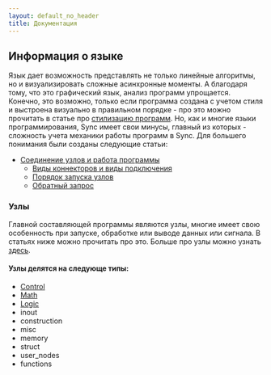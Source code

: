```yaml
---
layout: default_no_header
title: Документация
---
```

## Информация о языке

Язык дает возможность представлять не только линейные алгоритмы, но и визуализировать сложные асинхронные моменты.
А благодаря тому, что это графический язык, анализ программ упрощается. Конечно, это возможно, только если программа
создана с учетом стиля и выстроена визуально в правильном порядке - про это можно прочитать в статье про [стилизацию
программ][style_tutorial]. Но, как и многие языки программирования, Sync имеет свои минусы, главный из которых - сложность
учета механики работы программ в Sync. Для большего понимания были созданы следующие статьи:

- [Соединение узлов и работа программы][program_construction]
    - [Виды коннекторов и виды подключения][pc_connectors]
    - [Порядок запуска узлов][pc_running]
    - [Обратный запрос][pc_callback]

### Узлы

Главной составляющей программы являются узлы, многие имеет свою особенность при запуске, обработке или выводе
данных или сигнала. В статьях ниже можно прочитать про это. Больше про узлы можно узнать [здесь][nodes].

#### Узлы делятся на следующе типы:

- [Control][n_control]
- [Math][n_mathematic]
- [Logic][n_logic]
- inout
- construction
- misc
- memory
- struct
- user_nodes
- functions

[style_tutorial]: {{site.baseurl}}/tutorials/style#content

[program_construction]: {{site.baseurl}}/docs/program-construction#content
[pc_connectors]: {{site.baseurl}}/docs/program-construction#connectors
[pc_running]: {{site.baseurl}}/docs/program-construction#running
[pc_callback]: {{site.baseurl}}/docs/program-construction#callback

[nodes]: {{site.baseurl}}/docs/nodes#content
[n_control]: {{site.baseurl}}/docs/nodes/control#content
[n_mathematic]: {{site.baseurl}}/docs/nodes/math#content
[n_logic]: {{site.baseurl}}/docs/nodes/logic#content

[index]: {{site.baseurl}}/index
[tutorials]: {{site.baseurl}}/tutorials#content
[docs]: {{site.baseurl}}/docs#content
[drawio]: https://app.diagrams.net/?splash=0&libs=0&clibs=Uhttps://raw.githubusercontent.com/octo-gone/sync-execution/master/resources/base.drawio;Uhttps://raw.githubusercontent.com/octo-gone/sync-execution/master/resources/structure.drawio
[replit]: https://repl.it/github/octo-gone/sync-execution